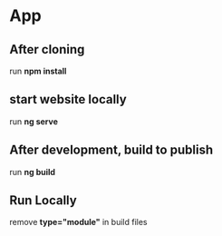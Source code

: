 # App


## After cloning

run **npm install**

## start website locally

run **ng serve**

## After development, build to publish

run **ng build**


## Run Locally

remove **type="module"** in build files

